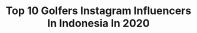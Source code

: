 ---
title: Top 10 Golfers Instagram Influencers In Indonesia In 2020
description: >-
  Find top golfers Instagram influencers in Indonesia in 2020. Most popular hashtags: #golf #brand #logoinspirations #comedy.
platform: Instagram
profiles:
  - username: "jazzjanewattananond"
    fullname: >-
      Jazz Janewattananond
    location: "Indonesia"
    followers: 7881
    engagement: 1176
    commentsToLikes: 0.028381
    id: ck5hnyyuhomve0i11b6pyaork
    verified: true
    hashtags: "#whysoserious, #smoothassilk, #iflythai, #dubai"
  - username: "syaiful_zero"
    fullname: >-
      Official_Syaiful
    location: "Indonesia"
    followers: 311394
    engagement: 241
    commentsToLikes: 0.012833
    id: ck5hdwq3rprje0i11zcaqkro9
    verified: true
    hashtags: "#melaticomelsgt, #mlm2019, #iskafmalaysia, #finasmalaysia"
  - username: "ashrafsinclair"
    fullname: >-
      Ashraf Sinclair Official
    location: "Indonesia"
    followers: 1456354
    engagement: 665
    commentsToLikes: 0.006486
    id: ck0vy54yd2a3u0i19vfcnc4gd
    verified: true
    hashtags: "#emsculptjakarta, #coolsculpting, #ultherapy, #facialjakarta"
  - username: "sumitkaul10"
    fullname: >-
      Sumit Kaul
    location: "Indonesia"
    followers: 88061
    engagement: 308
    commentsToLikes: 0.030094
    id: ck15u7j3jlsr80i19xap33j93
    verified: true
    hashtags: "#5april9pm9minutes, #smile, #motikaul, #cute"
  - username: "ryu_rudy"
    fullname: >-
      𝗥𝗨𝗗𝗬 '𝗥𝗬𝗨' 𝗦𝗨𝗡𝗔𝗡𝗗𝗔𝗥 𝘖𝘧𝘧𝘪𝘤𝘪𝘢𝘭
    location: "Indonesia"
    followers: 56876
    engagement: 141
    commentsToLikes: 0.004048
    id: ck5cb3u0aeof40i11ogg6jflu
    verified: false
    hashtags: "#ocean, #sonya7r2, #natgeo, #savetheocean"
  - username: "rionaceline"
    fullname: >-
      𝐑𝐢𝗼𝐧𝐚 𝐂𝐞𝐥𝐢𝐧𝐞 🍒
    location: "Indonesia"
    followers: 52335
    engagement: 108
    commentsToLikes: 0.014462
    id: ck6tjflsp2mgo0j71meumm88w
    verified: false
    hashtags: "#agenbola, #bandarjudi, #asiagirl, #infobolaterkini"
  - username: "taffy_c_s_145"
    fullname: >-
      Taffy CS 🇮🇩
    location: "Indonesia"
    followers: 20044
    engagement: 660
    commentsToLikes: 0.016689
    id: ck55lw2wj2ky20i11fuhvm71u
    verified: false
    hashtags: "#henrikfisker, #jaguarxjs, #bmwmpower, #rodstewart"
  - username: "singaraja_design"
    fullname: >-
      SINGARAJA | Logo Designer
    location: "Indonesia"
    followers: 65915
    engagement: 268
    commentsToLikes: 0.028249
    id: ck0vvia87p9ky0i19vhedav43
    verified: false
    hashtags: "#dino, #cafelogo, #grill, #sevendeadlysins"
  - username: "theyakmagazine"
    fullname: >-
      The Yak Magazine
    location: "Indonesia"
    followers: 16806
    engagement: 407
    commentsToLikes: 0.018416
    id: ck5zt9zx000mm0i14ebbd97oi
    verified: false
    hashtags: "#balievents, #uluwatulife, #fashionblogger, #yakhattenwines"
  - username: "serbanekacreative"
    fullname: >-
      Logo Design & Brand identity
    location: "Indonesia"
    followers: 41819
    engagement: 146
    commentsToLikes: 0.023045
    id: ck139rri5mtjb0i19qy8rj9f8
    verified: false
    hashtags: "#graphicdesign, #people, #logosai, #vaniladesign"
---